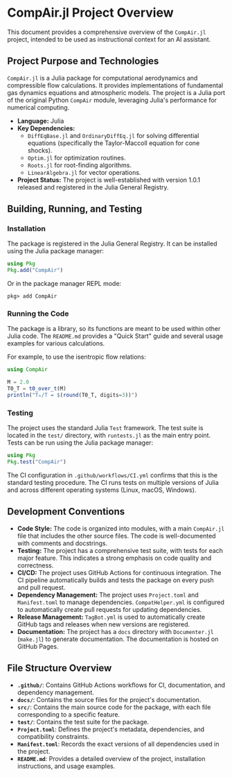 # CompAir.jl Project Overview

This document provides a comprehensive overview of the `CompAir.jl` project, intended to be used as instructional context for an AI assistant.

## Project Purpose and Technologies

`CompAir.jl` is a Julia package for computational aerodynamics and compressible flow calculations. It provides implementations of fundamental gas dynamics equations and atmospheric models. The project is a Julia port of the original Python `CompAir` module, leveraging Julia's performance for numerical computing.

- **Language:** Julia
- **Key Dependencies:**
    - `DiffEqBase.jl` and `OrdinaryDiffEq.jl` for solving differential equations (specifically the Taylor-Maccoll equation for cone shocks).
    - `Optim.jl` for optimization routines.
    - `Roots.jl` for root-finding algorithms.
    - `LinearAlgebra.jl` for vector operations.
- **Project Status:** The project is well-established with version 1.0.1 released and registered in the Julia General Registry.

## Building, Running, and Testing

### Installation

The package is registered in the Julia General Registry. It can be installed using the Julia package manager:

```julia
using Pkg
Pkg.add("CompAir")
```

Or in the package manager REPL mode:

```
pkg> add CompAir
```

### Running the Code

The package is a library, so its functions are meant to be used within other Julia code. The `README.md` provides a "Quick Start" guide and several usage examples for various calculations.

For example, to use the isentropic flow relations:

```julia
using CompAir

M = 2.0
T0_T = t0_over_t(M)
println("T₀/T = $(round(T0_T, digits=3))")
```

### Testing

The project uses the standard Julia `Test` framework. The test suite is located in the `test/` directory, with `runtests.jl` as the main entry point. Tests can be run using the Julia package manager:

```julia
using Pkg
Pkg.test("CompAir")
```

The CI configuration in `.github/workflows/CI.yml` confirms that this is the standard testing procedure. The CI runs tests on multiple versions of Julia and across different operating systems (Linux, macOS, Windows).

## Development Conventions

- **Code Style:** The code is organized into modules, with a main `CompAir.jl` file that includes the other source files. The code is well-documented with comments and docstrings.
- **Testing:** The project has a comprehensive test suite, with tests for each major feature. This indicates a strong emphasis on code quality and correctness.
- **CI/CD:** The project uses GitHub Actions for continuous integration. The CI pipeline automatically builds and tests the package on every push and pull request.
- **Dependency Management:** The project uses `Project.toml` and `Manifest.toml` to manage dependencies. `CompatHelper.yml` is configured to automatically create pull requests for updating dependencies.
- **Release Management:** `TagBot.yml` is used to automatically create GitHub tags and releases when new versions are registered.
- **Documentation:** The project has a `docs` directory with `Documenter.jl` (`make.jl`) to generate documentation. The documentation is hosted on GitHub Pages.

## File Structure Overview

- **`.github/`**: Contains GitHub Actions workflows for CI, documentation, and dependency management.
- **`docs/`**: Contains the source files for the project's documentation.
- **`src/`**: Contains the main source code for the package, with each file corresponding to a specific feature.
- **`test/`**: Contains the test suite for the package.
- **`Project.toml`**: Defines the project's metadata, dependencies, and compatibility constraints.
- **`Manifest.toml`**: Records the exact versions of all dependencies used in the project.
- **`README.md`**: Provides a detailed overview of the project, installation instructions, and usage examples.
